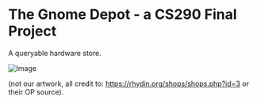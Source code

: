 # The Gnome Depot - a CS290 Final Project

A queryable hardware store.

![Image](https://github.com/osu-cs290-sp19/final-project-final-project-gnome-depot/images/the-gnome-depot.png)

(not our artwork, all credit to: https://rhydin.org/shops/shops.php?id=3 or their OP source).
